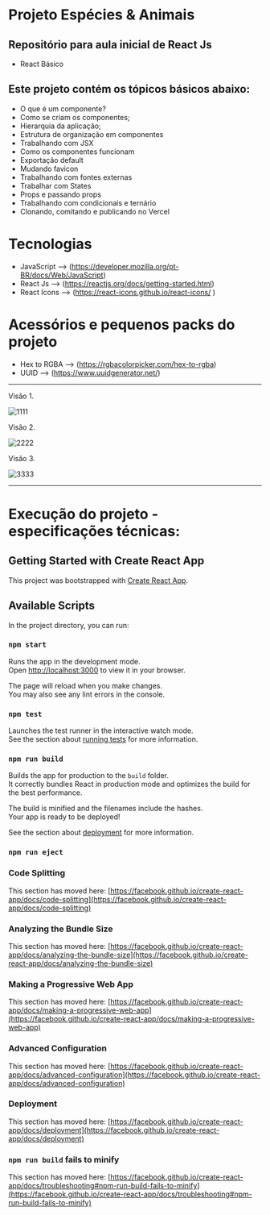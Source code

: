 # Projeto Espécies & Animais
## Repositório para aula inicial de React Js
- React Básico

## Este projeto contém os tópicos básicos abaixo:
- O que é um componente?
- Como se criam os componentes;
- Hierarquia da aplicação;
- Estrutura de organização em componentes
- Trabalhando com JSX
- Como os componentes funcionam
- Exportação default
- Mudando favicon
- Trabalhando com fontes externas
- Trabalhar com States
- Props e passando props
- Trabalhando com condicionais e ternário
- Clonando, comitando e publicando no Vercel

# Tecnologias
- JavaScript --> (https://developer.mozilla.org/pt-BR/docs/Web/JavaScript)
- React Js --> (https://reactjs.org/docs/getting-started.html)
- React Icons --> (https://react-icons.github.io/react-icons/ )


# Acessórios e pequenos packs do projeto
- Hex to RGBA --> (https://rgbacolorpicker.com/hex-to-rgba) 
- UUID --> (https://www.uuidgenerator.net/) 
___________________________________________________________________________________________________
Visão 1.

![1111](https://user-images.githubusercontent.com/17149877/205388406-7c89d7da-41b7-47c8-b40b-b2965c1043bd.jpg)

Visão 2. 

![2222](https://user-images.githubusercontent.com/17149877/205388990-bdfc7f05-8d2c-4985-9f46-bd17e8cd805b.jpg)

Visão 3.

![3333](https://user-images.githubusercontent.com/17149877/205389076-e28a55f1-296d-4e54-89d4-8f6d1621a6c9.jpg)

___________________________________________________________________________________________________

# Execução do projeto - especificações técnicas:
## Getting Started with Create React App

This project was bootstrapped with [Create React App](https://github.com/facebook/create-react-app).

## Available Scripts

In the project directory, you can run:

### `npm start`

Runs the app in the development mode.\
Open [http://localhost:3000](http://localhost:3000) to view it in your browser.

The page will reload when you make changes.\
You may also see any lint errors in the console.

### `npm test`

Launches the test runner in the interactive watch mode.\
See the section about [running tests](https://facebook.github.io/create-react-app/docs/running-tests) for more information.

### `npm run build`

Builds the app for production to the `build` folder.\
It correctly bundles React in production mode and optimizes the build for the best performance.

The build is minified and the filenames include the hashes.\
Your app is ready to be deployed!

See the section about [deployment](https://facebook.github.io/create-react-app/docs/deployment) for more information.

### `npm run eject`

### Code Splitting

This section has moved here: [https://facebook.github.io/create-react-app/docs/code-splitting](https://facebook.github.io/create-react-app/docs/code-splitting)

### Analyzing the Bundle Size

This section has moved here: [https://facebook.github.io/create-react-app/docs/analyzing-the-bundle-size](https://facebook.github.io/create-react-app/docs/analyzing-the-bundle-size)

### Making a Progressive Web App

This section has moved here: [https://facebook.github.io/create-react-app/docs/making-a-progressive-web-app](https://facebook.github.io/create-react-app/docs/making-a-progressive-web-app)

### Advanced Configuration

This section has moved here: [https://facebook.github.io/create-react-app/docs/advanced-configuration](https://facebook.github.io/create-react-app/docs/advanced-configuration)

### Deployment

This section has moved here: [https://facebook.github.io/create-react-app/docs/deployment](https://facebook.github.io/create-react-app/docs/deployment)

### `npm run build` fails to minify

This section has moved here: [https://facebook.github.io/create-react-app/docs/troubleshooting#npm-run-build-fails-to-minify](https://facebook.github.io/create-react-app/docs/troubleshooting#npm-run-build-fails-to-minify)
